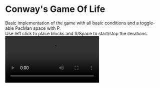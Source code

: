 # Conway's Game Of Life  
Basic implementation of the game with all basic conditions and a toggle-able PacMan space with P.  
Use left click to place blocks and S/Space to start/stop the iterations.
![](example.mp4)